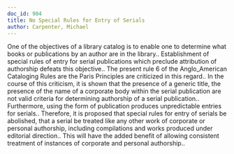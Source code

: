 ```yaml
---
doc_id: 904
title: No Special Rules for Entry of Serials
author: Carpenter, Michael
---
```


One of the objectives of a library catalog is to enable one to determine
what books or publications by an author are in the library.. Establishment
of special rules of entry for serial publications which preclude attribution of
authorship defeats this objective.. The present rule 6 of the Anglo_American
Cataloging Rules are the Paris Principles are criticized in this regard.. In the
course of this criticism, it is shown that the presence of a generic title, the
presence of the name of a corporate body within the serial publication are not
valid criteria for determining authorship of a serial publication.. Furthermore, 
using the form of publication produces unpredictable entries for serials..
Therefore, it is proposed that special rules for entry of serials be abolished,
that a serial be treated like any other work of corporate or personal authorship,
including compilations and works produced under editorial direction.. This will
have the added benefit of allowing consistent treatment of instances of 
corporate and personal authorship..